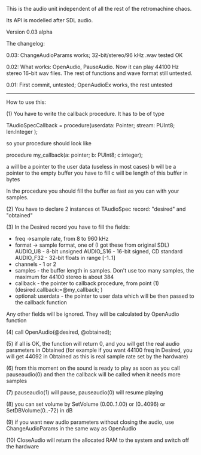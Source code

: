 This is the audio unit independent of all the rest of the retromachine chaos. 

Its API is modelled after SDL audio.

Version 0.03 alpha

The changelog:

0.03: ChangeAudioParams works; 32-bit/stereo/96 kHz .wav tested OK 

0.02: What works: OpenAudio, PauseAudio. Now it can play 44100 Hz stereo 16-bit wav files.
The rest of functions and wave format still untested.

0.01: First commit, untested; OpenAudioEx works, the rest untested

-----------------------------------------------------------------------------

How to use this:

(1) You have to write the callback procedure. It has to be of type

TAudioSpecCallback = procedure(userdata: Pointer; stream: PUInt8; len:Integer );  

 so your procedure should look like

procedure my_callback(a: pointer; b: PUInt8; c:integer);

a will be a pointer to the user data (useless in most cases)
b will be a pointer to the empty buffer you have to fill
c will be length of this buffer in bytes

In the procedure you should fill the buffer as fast as you can with your samples.

(2) You have to declare 2 instances ot TAudioSpec record: "desired" and "obtained" 

(3) In the Desired record you have to fill the fields:
 - freq ->sample rate, from 8 to 960 kHz
 - format -> sample format, one of  (I got these from original SDL)     
      AUDIO_U8   - 8-bit unsigned
      AUDIO_S16 - 16-bit signed, CD standard
      AUDIO_F32 - 32-bit floats in range [-1..1]
 - channels - 1 or 2
 - samples - the buffer length in samples. Don't use too many samples, the maximum for 44100 stereo is about 384
 - callback - the pointer to callback procedure, from point (1) (desired.callback:=@my_callback; )
 - optional: userdata - the pointer to user data which will be then passed to the callback function

Any other fields will be ignored. They will be calculated by OpenAudio function 

(4) call OpenAudio(@desired, @obtained);

(5) if all is OK, the function will return 0, and you will get the real audio parameters in Obtained (for example if you want 44100 freq in Desired, you will get 44092 in Obtained as this is real sample rate set by the hardware)

(6) from this moment on the sound is ready to play as soon as you call pauseaudio(0) and then the callback will be called when it needs more samples
 
(7) pauseaudio(1) will pause, pauseaudio(0) will resume playing

(8) you can set volume by SetVolume (0.00..1.00) or (0..4096) or SetDBVolume(0..-72) in dB

(9) if you want new audio parameters without closing the audio, use ChangeAudioParams in the same way as OpenAudio

(10) CloseAudio will return the allocated RAM to the system and switch off the hardware


